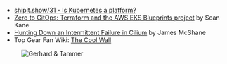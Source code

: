 - [shipit.show/31 - Is Kubernetes a platform?](https://shipit.show/31)
- [Zero to GitOps: Terraform and the AWS EKS Blueprints project](https://superorbital.io/journal/terraform-aws-eks-blueprints/) by Sean Kane
- [Hunting Down an Intermittent Failure in Cilium](https://superorbital.io/journal/hunting-intermittent-cilium-error/) by James McShane
- Top Gear Fan Wiki: [The Cool Wall](https://topgear.fandom.com/wiki/The_Cool_Wall)

<figure class="richtext-figure richtext-figure--full">
  <img src="https://cdn.changelog.com/shipit/shipit-65--tammer-saleh.jpg" alt="Gerhard & Tammer" loading="lazy">
</figure>
